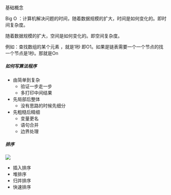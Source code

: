 基础概念

Big O ：计算机解决问题的时间，随着数据规模的扩大，时间是如何变化的。即时间复杂度。

随着数据规模的扩大，空间是如何变化的。即空间复杂度。

例如：查找数组的某个元素 ，就是1秒 即O1。如果是链表需要一个一个节点的找一个节点是1秒。那就是On

##### 如何写算法程序

- 由简单到复杂
  - 验证一步走一步
  - 多打印中间结果
- 先局部后整体
  - 没有思路的时候先细分
- 先粗糙后精细
  - 变量更名
  - 语句合并
  - 边界处理

##### 排序

![](D:\learn\dataStructuresAndDesign\src\1590794825(1).jpg)

- 插入排序
- 堆排序
- 归并排序
- 快速排序